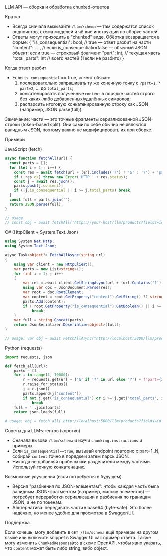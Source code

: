 LLM API — сборка и обработка chunked-ответов

Кратко

- Всегда сначала вызывайте `/llm/schema` — там содержатся список эндпоинтов, схема моделей и чёткие инструкции по сборке частей.
- Ответы могут приходить в "chunked" виде. Обёртка возвращается в форме:
  {
    "is_consequential": bool,   // true — ответ разбит на части
    "content": ... ,            // если is_consequential==false — обычный JSON объект; если true — строковый фрагмент
    "part": int,                // текущая часть
    "total_parts": int          // всего частей (1 если не разбито)
  }

Когда ответ разбит

- Если `is_consequential` == true, клиент обязан:
  1) последовательно запрашивать ту же конечную точку с `?part=1`, `?part=2`, ... до `total_parts`;
  2) конкатенировать полученные `content` в порядке частей строго без каких-либо добавленных/удалённых символов;
  3) распарсить итоговую конкатенированную строку как JSON (например, JSON.parse(full)).

Замечание: части — это точные фрагменты сериализованной JSON-строки (token-based split). Они сами по себе обычно не являются валидным JSON, поэтому важно не модифицировать их при сборке.

Примеры

JavaScript (fetch)

```javascript
async function fetchAll(url) {
  const parts = [];
  for (let i = 1;; i++) {
    const res = await fetch(url + (url.includes('?') ? '&' : '?') + 'part=' + i);
    if (!res.ok) throw new Error('HTTP ' + res.status);
    const j = await res.json();
    parts.push(j.content);
    if (!j.is_consequential || i >= j.total_parts) break;
  }
  const full = parts.join('');
  return JSON.parse(full);
}

// usage
// const obj = await fetchAll('https://your-host/llm/products?fields=id');
```

C# (HttpClient + System.Text.Json)

```csharp
using System.Net.Http;
using System.Text.Json;

async Task<object?> FetchAllAsync(string url)
{
    using var client = new HttpClient();
    var parts = new List<string>();
    for (int i = 1; ; i++)
    {
        var res = await client.GetStringAsync(url + (url.Contains('?') ? '&' : '?') + "part=" + i);
        using var doc = JsonDocument.Parse(res);
        var root = doc.RootElement;
        var content = root.GetProperty("content").GetString() ?? string.Empty;
        parts.Add(content);
        if (!root.GetProperty("is_consequential").GetBoolean() || i >= root.GetProperty("total_parts").GetInt32())
            break;
    }
    var full = string.Concat(parts);
    return JsonSerializer.Deserialize<object>(full);
}

// usage: var obj = await FetchAllAsync("http://localhost:5000/llm/products?fields=id");
```

Python (requests)

```python
import requests, json

def fetch_all(url):
    parts = []
    for i in range(1, 10000):
        r = requests.get(url + ('&' if '?' in url else '?') + f'part={i}')
        r.raise_for_status()
        j = r.json()
        parts.append(j['content'])
        if not j.get('is_consequential') or i >= j.get('total_parts', i):
            break
    full = ''.join(parts)
    return json.loads(full)

# usage: obj = fetch_all('http://localhost:5000/llm/products?fields=id')
```

Советы для LLM-агентов (коротко)

- Сначала вызови `/llm/schema` и изучи `chunking.instructions` и примеры.
- Если `is_consequential==true`, вызывай endpoint повторно с part=1..N, собирай `content` точно в порядке и затем парсь JSON.
- Никогда не добавляй пробелы или разделители между частями. Используй точную конкатенацию.

Возможные улучшения (если потребуется в будущем)

- Версия "разбиения по JSON-элементам": чтобы каждая часть была валидным JSON-фрагментом (например, массив элементов) — потребует переработки сериализации и разбиения по границам JSON, а не по токенам.
- Альтернатива: передавать части в base64 (byte-safe). Это более надёжно, но менее удобно для просмотра в Swagger/UI.

Поддержка

Если хочешь, могу добавить в `GET /llm/schema` ещё примеры на другом языке или включить snippet в Swagger UI как пример ответа. Также могу изменить `ChunkedResponseDto` в схеме OpenAPI, чтобы явно указать, что `content` может быть либо string, либо object.

